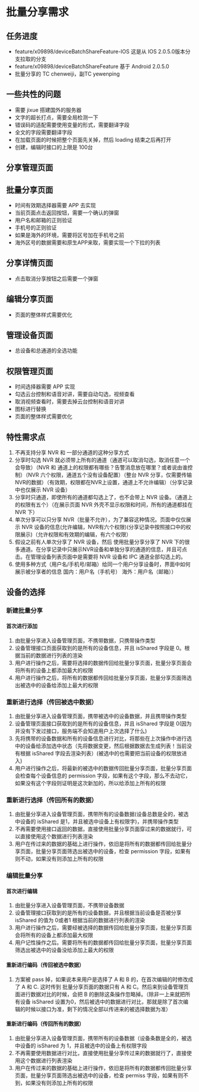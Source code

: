 # 批量分享需求

## 任务进度

* feature/x09898/deviceBatchShareFeature-IOS      这是从 IOS 2.0.5.0版本分支拉取的分支
* feature/x09898/deviceBatchShareFeature          基于 Android 2.0.5.0
* 批量分享的 TC chenweiji，副TC yewenping

## 一些共性的问题

* 需要 jixue 搭建国外的服务器
* 文字的超长打点，需要全局检测一下
* 错误码的适配需要使用变量的形式，需要翻译字段
* 全文的字段需要翻译字段
* 在加载页面的时候把整个页面先关掉，然后 loading 结束之后再打开
* 创建，编辑时接口的上限是 100台

## 分享管理页面

## 批量分享页面

* 时间有效期选择器需要 APP 去实现
* 当前页面点击返回按钮，需要一个确认的弹窗
* 用户名和邮箱的正则验证
* 手机号的正则验证
* 如果是海外的环境，需要将区号加在手机号之前
* 海外区号的数据需要和原生APP来取，需要实现一个下拉的列表

## 分享详情页面

* 点击取消分享按钮之后需要一个弹窗

## 编辑分享页面

* 页面的整体样式需要优化

## 管理设备页面

* 总设备和总通道的全选功能

## 权限管理页面

* 时间选择器需要 APP 实现
* 勾选云台控制和语音对讲，需要自动勾选，视频查看
* 取消视频查看时，需要去掉云台控制和语音对讲
* 图标进行替换
* 页面的整体样式需要优化

## 特性需求点

1. 不再支持分享 NVR 和 一部分通道的这种分享方式
2. 分享时勾选 NVR 就必须带上所有的通道（通道可以取消勾选，取消任意一个会导致）（NVR 和 通道上的权限都有哪些？告警消息放在哪里？或者说由谁控制）（NVR 六个权限，通道五个没有设备配置）（整台 NVR 分享，仅需要传输 NVR的数据）（有效期，权限都在NVR上设置，通道上不允许编辑）（分享记录中也仅展示 NVR 设备）
3. 分享时只通道，即使所有的通道都勾选上了，也不会带上 NVR 设备。（通道上的权限有五个）（在展示页面 NVR 外壳不显示权限和时间，所有的通道都挂在 NVR 下）
4. 单次分享可以只分享 NVR（批量不允许），为了兼容这种情况。页面中仅仅展示 NVR 设备的信息(允许编辑，NVR有六个权限)(分享记录中按照接口中的权限展示)（允许权限和有效期的编辑，有六个权限）
5. 假设之前有人单次分享了 NVR 设备，然后 使用批量分享分享了 NVR 下的很多通道。在分享记录中只展示NVR设备和单独分享的通道的信息，并且可点击。在管理设备列表页面中是需要将 NVR 设备和 IPC 通道全部勾选上的。
6. 使用多种方式（用户名/手机号/邮箱）给同一个用户分享设备时，界面中如何展示被分享者的信息 国内：用户名（手机号） 海外：用户名（邮箱））

## 设备的选择

### 新建批量分享

#### 首次进行添加

1. 由批量分享进入设备管理页面，不携带数据，只携带操作类型
2. 设备管理接口页面获取到的是所有的设备信息，并且 isShared 字段是 0。根据当前的数据进行列表的渲染
3. 用户进行操作之后，需要将选择的数据传回给批量分享页面，批量分享页面会将所有的设备上都添加最大的权限
4. 用户进行操作之后，将所有的数据都传回给批量分享页面，批量分享页面筛选出被选中的设备给添加上最大的权限

### 重新进行选择（传回被选中数据）

1. 由批量分享进入设备管理页面，携带被选中的设备数据，并且携带操作类型
2. 设备管理页面接口获取到的是所有的设备信息，并且 isShared 字段是 0(因为并没有下发过接口，服务端不会知道用户上次选择了什么)
3. 先将携带的设备数据和所有的设备信息进行对比，将那些在上次操作中进行选中的设备给添加选中状态（先将数据变更，然后根据数据去生成列表！当前没有根据 isShared 字段去渲染列表）(被选中的也需要把当前设备的权限放进入)
4. 用户进行操作之后，将最新的被选中的数据传回批量分享页面，批量分享页面会检查每个设备信息的 permission 字段，如果有这个字段，那么不去动它，如果没有这个字段则证明是这次新加的，所以给添加上所有的权限

### 重新进行选择（传回所有的数据）

1. 由批量分享进入设备管理页面，携带所有的设备数据(设备总数是全的，被选中设备的 isShared 是1，并且被选中设备上有权限字)，并携带操作类型
2. 不再需要使用接口返回的数据，直接使用批量分享页面穿过来的数据就行，可以直接使用这个数据进行列表渲染
3. 用户在传过来的数据的基础上进行操作，依旧是将所有的数据都传回给批量分享页面，批量分享页面筛选出被选中的设备，检查 permission 字段，如果有则不动，如果没有则添加上所有的权限

### 编辑批量分享

#### 首次进行编辑

1. 由批量分享进入设备管理页面，不携带设备数据
2. 设备管理接口获取到的是所有的设备数据，并且根据当前设备是否被分享 isShared 的值为 0或者1     根据当前的数据进行列表的渲染
3. 用户进行操作之后，需要经被选择的数据传回给批量分享页面，批量分享页面会将所有的设备上都添加最大权限
4. 用户记性操作之后。需要将所有的数据都传回给批量分享页面，批量分享页面筛选出被选中的设备没给添加上最大的权限

#### 重新进行编码（传回被选中数据）

1. 方案被 pass 掉，如果说本来用户是选择了 A 和 B 的，在首次编辑的时修改成了 A 和 C. 这时传到 批量分享页面的数据只有 A 和 C。然后来到设备管理页面进行数据对比的时候，会把 B 的删除这条操作忽略掉。（除非一上来就把所有设备 isShared 设置为0，然后被选中的数据进行对比，那就是除了首次编辑的时候以接口为准，剩下的情况全部以传进来的被选择数据为准）

#### 重新进行编码（传回所有的数据）

1. 由批量分享进入设备管理页面，携带所有的设备数据（设备条数是全的，被选中设备的 isShared 为 1，并且被选中的设备上有权限字段
2. 不再需要使用数据进行对比，直接使用批量分享传过来的数据就行了，直接使用这个数据进行列表渲染
3. 用户在传过来的数据的基础上进行操作，依旧是将所有的数据都传回批量分享页面，批量分享页面筛选出被选中的设备，检查 permiss 字段，如果有则不到，如果没有则添加上所有的权限
